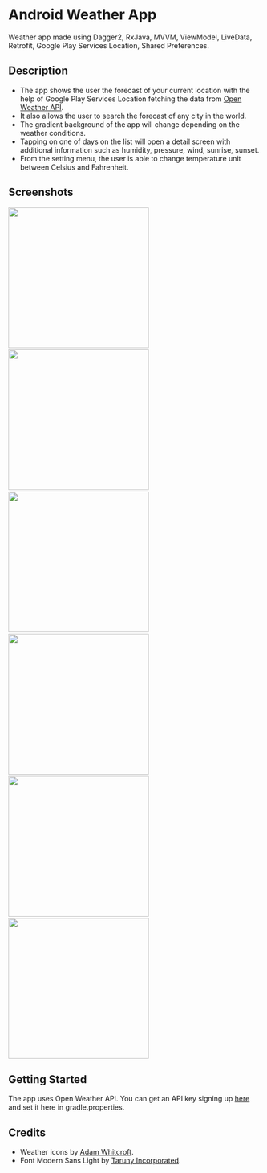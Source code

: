 # Android Weather App
Weather app made using Dagger2, RxJava, MVVM, ViewModel, LiveData, Retrofit, Google Play Services Location, Shared Preferences.
## Description
- The app shows the user the forecast of your current location with the help of Google Play Services Location fetching the data from <a href="https://openweathermap.org/api" target="_blank">Open Weather API</a>.
- It also allows the user to search the forecast of any city in the world.
- The gradient background of the app will change depending on the weather conditions.
- Tapping on one of days on the list will open a detail screen with additional information such as humidity, pressure, wind, sunrise, sunset.
- From the setting menu, the user is able to change temperature unit between Celsius and Fahrenheit.

## Screenshots
<img src="https://github.com/simoneconigliaro/android_weather/blob/master/Screenshot_1.png" width="280"/>&nbsp;&nbsp;<img src="https://github.com/simoneconigliaro/android_weather/blob/master/Screenshot_2.png" width="280"/>&nbsp;&nbsp;<img src="https://github.com/simoneconigliaro/android_weather/blob/master/Screenshot_3.png" width="280"/>&nbsp;&nbsp;<img src="https://github.com/simoneconigliaro/android_weather/blob/master/Screenshot_4.png" width="280"/>&nbsp;&nbsp;<img src="https://github.com/simoneconigliaro/android_weather/blob/master/Screenshot_5.png" width="280"/>&nbsp;&nbsp;<img src="https://github.com/simoneconigliaro/android_weather/blob/master/Screenshot_6.png" width="280"/>

## Getting Started
The app uses Open Weather API. You can get an API key signing up <a href="https://home.openweathermap.org/users/sign_up" target="_blank">here</a> and set it here in gradle.properties.

## Credits
- Weather icons by <a href="https://adamwhitcroft.com/climacons/" target="_blank">Adam Whitcroft</a>.
- Font Modern Sans Light by <a href="https://www.dafont.com/modern-sans.font" target="_blank">Taruny Incorporated</a>.
